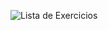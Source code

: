 ![Lista de Exercicios](https://user-images.githubusercontent.com/84995271/183478440-314faea5-b37a-4712-8176-4c7afb6a88b0.jpeg)
